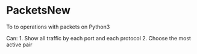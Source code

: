 # PacketsNew

To to operations with packets on Python3

Can: 1. Show all traffic by each port and each protocol
     2. Choose the most active pair
